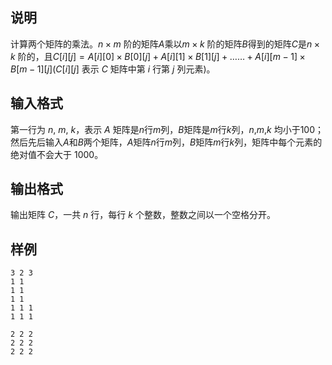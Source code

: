 <h2>说明</h2>

计算两个矩阵的乘法。$n×m$ 阶的矩阵$A$乘以$m×k$ 阶的矩阵$B$得到的矩阵$C$是$n×k$ 阶的，且$C[i][j]=A[i][0]×B[0][j]+A[i][1]×B[1][j]+……+A[i][m−1]×B[m−1][j](C[i][j]$ 表示 $C$ 矩阵中第 $i$ 行第 $j$ 列元素)。
<h2>输入格式</h2>

第一行为 $n$&#44; $m$&#44; $k$，表示 $A$ 矩阵是$n$行$m$列，$B$矩阵是$m$行$k$列，$n$&#44;$m$&#44;$k$ 均小于$100$；<br>然后先后输入$A$和$B$两个矩阵，$A$矩阵$n$行$m$列，$B$矩阵$m$行$k$列，矩阵中每个元素的绝对值不会大于 $1000$。

<h2>输出格式</h2>

输出矩阵 $C$，一共 $n$ 行，每行 $k$ 个整数，整数之间以一个空格分开。

<h2>样例</h2>
<pre><code class="language-input1">3 2 3
1 1
1 1
1 1
1 1 1
1 1 1</code></pre><pre><code class="language-output1">2 2 2
2 2 2
2 2 2</code></pre>
